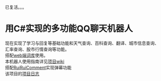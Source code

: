 ﻿已复活。。。
# 用C#实现的多功能QQ聊天机器人
现在实现了学习与回复等基础功能和天气查询、百科查询、翻译、城市信息查询、汇率查询、股市行情查询等功能。   
搭配[web端词库](https://github.com/hxl9654/RuiRuiQQWeb)</a>使用。  
本机器人使用指南详见[项目wiki](https://github.com/hxl9654/RuiRuiQQ/wiki)   
搭配[RuiRuiComment](https://github.com/hxl9654/RuiRuiComment)实现弹幕功能  
该项目的[项目日志](https://tec.hxlxz.com/765_qqrobot)   
